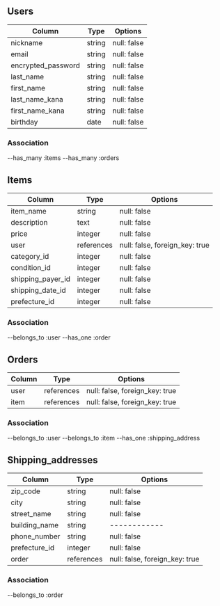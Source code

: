## Users

|Column             |Type    |Options    |
|-------------------|--------|-----------|
|nickname           |string  |null: false|
|email              |string  |null: false|
|encrypted_password |string  |null: false|
|last_name          |string  |null: false|
|first_name         |string  |null: false|
|last_name_kana     |string  |null: false|
|first_name_kana    |string  |null: false|
|birthday           |date    |null: false|

### Association
--has_many :items
--has_many :orders

## Items
|Column            |Type       |Options                       |
|------------------|-----------|------------------------------|
|item_name         |string     |null: false                   |
|description       |text       |null: false                   |
|price             |integer    |null: false                   |
|user              |references |null: false, foreign_key: true|
|category_id       |integer    |null: false                   |
|condition_id      |integer    |null: false                   |
|shipping_payer_id |integer    |null: false                   |
|shipping_date_id  |integer    |null: false                   |
|prefecture_id     |integer    |null: false                   |

### Association
--belongs_to :user
--has_one    :order

## Orders

|Column      |Type       |Options                       |
|------------|-----------|------------------------------|
|user        |references |null: false, foreign_key: true|
|item        |references |null: false, foreign_key: true|

### Association
--belongs_to :user
--belongs_to :item
--has_one  :shipping_address

## Shipping_addresses
|Column            |Type       |Options                       |
|------------------|-----------|------------------------------|
|zip_code          |string     |null: false                   |
|city              |string     |null: false                   |
|street_name       |string     |null: false                   |
|building_name     |string     |       ------------           |
|phone_number      |string     |null: false                   |
|prefecture_id     |integer    |null: false                   |
|order             |references |null: false, foreign_key: true|

### Association
--belongs_to    :order

